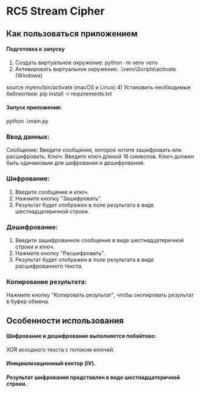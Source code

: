 ﻿# RC5 Stream Cipher
## Как пользоваться приложением
#### Подготовка к запуску
1) Создать виртуальное окружение: python -m venv venv
2) Активировать виртуальное окружение:
.\venv\Scripts\activate (Windows)
   
source myenv/bin/activate (macOS и Linux)
4) Установить необходимые библиотеки: pip install -r requirements.txt
#### Запуск приложения:
python .\main.py
### Ввод данных:
Сообщение: Введите сообщение, которое хотите зашифровать или расшифровать.
Ключ: Введите ключ длиной 16 символов. Ключ должен быть одинаковым для шифрования и дешифрования.
### Шифрование:
1) Введите сообщение и ключ.
2) Нажмите кнопку "Зашифровать".
3) Результат будет отображен в поле результата в виде шестнадцатеричной строки.
### Дешифрование:
1) Введите зашифрованное сообщение в виде шестнадцатеричной строки и ключ.
2) Нажмите кнопку "Расшифровать".
3) Результат будет отображен в поле результата в виде расшифрованного текста.
### Копирование результата:
Нажмите кнопку "Копировать результат", чтобы скопировать результат в буфер обмена.
## Особенности использования
#### Шифрование и дешифрование выполняется побайтово:
XOR исходного текста с потоком ключей.
#### Инициализационный вектор (IV).
#### Результат шифрования представлен в виде шестнадцатеричной строки.

